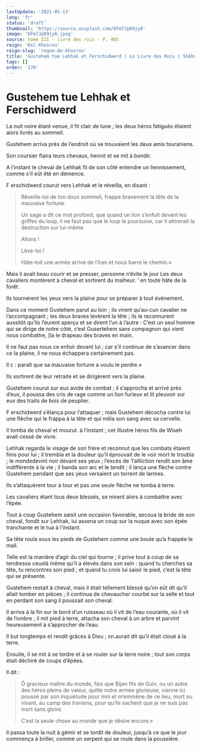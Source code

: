 ```yaml
---
lastUpdate: '2021-05-13'
lang: 'fr'
status: 'draft'
thumbnail: 'https://source.unsplash.com/EFm7JpD9jy8'
image: 'EFm7JpD9jy8.jpeg'
source: tome III - livre des rois - P. 485
reign: 'Keï Khosrou'
reign-slug: 'regne-de-khosrou'
title: 'Gustehem tue Lehhak et Ferschidwerd | Le Livre des Rois | Shâhnâmeh'
tags: []
order: '170'
---
```


# Gustehem tue Lehhak et Ferschidwerd

La nuit noire étant venue, il fit clair de lune ; les deux héros fatigués étaient alors livrés au sommeil.

Gustehem arriva près de l’endroit où se trouvaient les deux amis touraniens.

Son coursier flaira leurs chevaux, hennit et se mit à bondir.

A l’instant le cheval de Lehhak fil de son côté entendre un liennissement, comme s’il eût été en démence.

F erschidwerd courut vers Lehhak et le réveilla, en disant :

> Réveille-toi de ton doux sommeil, frappe bravement la tête de la mauvaise fortune.
>
> Un sage a dit ce mot profond, que quand un lion s’enfuit devant les griffes du loup, il ne faut pas que le loup le poursuive, car il attirerait la destruction sur lui-même.
>
> Allons !
>
> Lève-toi !
>
> Hâte-toil une armée arrive de l’Iran et nous barre le chemin.»

Mais il avait beau courir et se presser, personne n’évite le jour Les deux cavaliers montèrent à cheval et sortirent du malheur. ’
en toute hâte de la forêt.

Ils tournèrent les yeux vers la plaine pour se préparer à tout événement.

Dans ce moment Gustehem parut au loin ; ils virent qu’au-cun cavalier ne l’accompagnant ; les deux braves levèrent la tête ; ils le reconnurent aussitôt qu’ils l’eurent aperçu et se dirent l’un à l’autre : C’est un seul homme qui se dirige de notre côté, c’est Gusertehem sans compagnon qui vient nous combattre, [la le drapeau des braves en main.

Il ne faut pas nous ce enfuir devant lui ; car s’il continue de s’avancer dans ce la plaine, il ne nous échappera certainement pas.

Il c : paraît que sa mauvaise fortune a voulu le perdre.»

Ils sortirent de leur retraite et se dirigèrent vers la plaine.

Gustehem courut sur eux avide de combat ; il s’approcha et arrivé près d’eux, il poussa des cris de rage comme un lion furieux et lit pleuvoir sur eux des traits de bois de peuplier.

F erschidwerd s’élança pour l’attaquer ; mais Gustehem décocha contre lui une flèche qui le frappa à la tête et qui mêla son sang avec sa cervelle.

Il tomba de cheval et mourut. à l’instant ; cet illustre héros fils de Wiseh avait cessé de vivre.

Lehhak regarda le visage de son frère et reconnut que les combats étaient finis pour lui ; il trembla et la douleur qu’il éprouvait de le voir mort le troubla ; le mondedevint noir devant ses yeux ; l’excès de
’l’allliction rendit son âme indifférente à la vie ; il banda son arc et le tendit ; il lança une flèche contre Gustehem pendant que ses yeux versaient un torrent de larmes.

Ils s’attaquèrent tour à tour et pas une seule flèche ne tomba à terre.

Les cavaliers étant tous deux blessés, se mirent alors à combattre avec l’épée.

Tout à coup Gustehem saisit une occasion favorable, secoua la bride de son cheval, fondit sur Lehhak, lui assena un coup sur la nuque avec son épée tranchante et le tua à l’instant.

Sa tête roula sous les pieds de Gustehem comme une boule qu’a frappée le mail.

Telle est la manière d’agir du ciel qui tourne ; il prive tout à coup de sa tendresse ceuxlà même qu’il a élevés dans son sein : quand tu cherches sa tête, tu rencontres son pied ; et quand tu crois lui saisir le pied, c’est la tête qui se présente.

Gustehem restait à cheval, mais il était tellement blessé qu’on eût dit qu’il allait tomber en pièces ; il continua de chevaucher courbé sur la selle et tout en perdant son sang il poussait son cheval.

Il arriva à la fin sur le bord d’un ruisseau où il vit de l’eau courante, où il vit de l’ombre ; il mit pied à terre, attacha son cheval à un arbre et parvint heureusement à s’approcher de l’eau.

Il but longtemps et rendit grâces à Dieu ; on.aurait dit qu’il était cloué à la terre.

Ensuite, il se mit à se tordre et à se rouler sur la terre noire ; tout son corps était déchiré de coups d’épées.

Il dit :

> Ô gracieux maître du monde, fais que Bijen fils de Guiv, ou un autre des héros pleins de valeur, quitte notre armée glorieuse, vienne ici poussé par son inquiétude pour moi et m’emmène de ce lieu, mort ou vivant, au camp des Iraniens, pour qu’ils sachent que je ne suis pas mort sans gloire.
>
> C’est la seule chose au monde que je désire encore.»

Il passa toute la nuit à gémir et se tordit de douleur, jusqu’à ce que le jour commença à briller, comme un serpent qui se roule dans la poussière.
